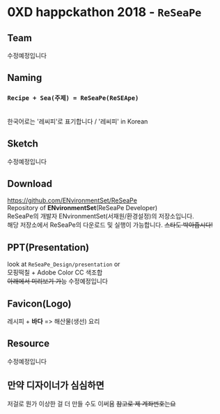 # 0XD happckathon 2018 - ```ReSeaPe```

## Team
수정예정입니다

## Naming
<h3><code>Recipe + Sea(주제) = ReSeaPe(ReSEApe)</code></h3></br>
한국어로는 '레씨피'로 표기합니다 / '레씨피' in Korean

## Sketch
수정예정입니다

## Download
https://github.com/ENvironmentSet/ReSeaPe</br>
Repository of <strong>ENvironmentSet</strong>(ReSeaPe Developer)</br>
ReSeaPe의 개발자 ENvironmentSet(서재원/환경설정)의 저장소입니다.</br>
해당 저장소에서 ReSeaPe의 다운로드 및 실행이 가능합니다. ~~스타도 박아줍시다!~~

## PPT(Presentation)
look at ```ReSeaPe_Design/presentation``` or </br>
모핑떡칠 + Adobe Color CC 색조합</br>
~~아래에서 미리보기 가능~~ 수정예정입니다

## Favicon(Logo)
레시피 + <strong>바다</strong> => 해산물(생선) 요리

## Resource
수정예정입니다

## 만약 디자이너가 심심하면
저걸로 뭔가 이상한 걸 더 만들 수도 이써욤 ~~참고로 제 계좌번호는요~~
